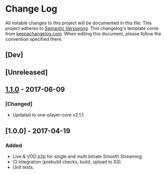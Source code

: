 # Change Log
All notable changes to this project will be documented in this file.
This project adheres to [Semantic Versioning](http://semver.org/).
This changelog's template come from [keepachangelog.com](http://keepachangelog.com/). When editing this document, please follow the convention specified there.

## [Dev]

## [Unreleased]
## [1.1.0] - 2017-06-09
### [Changed]
- Updated to one-player-core v2.1.1.

## [1.0.0] - 2017-04-19
### Added
- Live & VOD p2p for single and multi bitrate Smooth Streaming.
- CI integration (prebuild checks, build, upload to S3).
- Unit tests.

[1.0.1]: https://github.com/streamroot/canalplus-p2p-wrapper/compare/v1.0.0...v1.0.1
[1.0.2]: https://github.com/streamroot/canalplus-p2p-wrapper/compare/v1.0.0...v1.0.2
[1.0.3]: https://github.com/streamroot/canalplus-p2p-wrapper/compare/v1.0.0...v1.0.3
[1.0.4]: https://github.com/streamroot/canalplus-p2p-wrapper/compare/v1.0.0...v1.0.4
[1.1.0]: https://github.com/streamroot/canalplus-p2p-wrapper/compare/v1.0.0...v1.1.0
[1.1.1]: https://github.com/streamroot/canalplus-p2p-wrapper/compare/v1.1.0...v1.1.1
